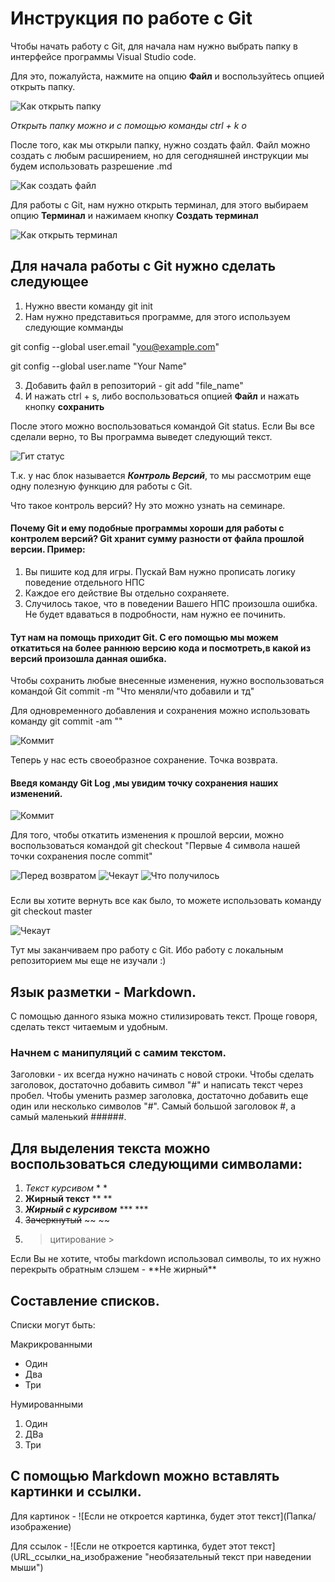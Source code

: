 # Инструкция по работе с Git
Чтобы начать работу с Git, для начала нам нужно выбрать папку в интерфейсе программы Visual Studio code.

Для это, пожалуйста, нажмите на опцию **Файл** и воспользуйтесь опцией открыть папку.

![Как открыть папку](pictures/0.png)

*Открыть папку можно и с помощью команды ctrl + k o*

После того, как мы открыли папку, нужно создать файл. Файл можно создать с любым расширением, но для сегодняшней инструкции мы будем использовать разрешение .md

![Как создать файл](pictures/1.png)

Для работы с Git, нам нужно открыть терминал, для этого выбираем опцию **Терминал** и нажимаем кнопку **Создать терминал**

![Как открыть терминал](Pictures/2.png)

## Для начала работы с Git нужно сделать следующее 
1. Нужно ввести команду git init
2. Нам нужно представиться программе, для этого используем следующие комманды

git config --global user.email "you@example.com"  

git config --global user.name "Your Name"

3. Добавить файл в репозиторий - git add "file_name"
4. И нажать ctrl + s, либо воспользоваться опцией **Файл** и нажать кнопку **сохранить**

После этого можно воспользоваться командой Git status. Если Вы все сделали верно, то Вы программа выведет следующий текст. 

![Гит статус](Pictures/4.png)

Т.к. у нас блок называется ***Контроль Версий***, то мы рассмотрим еще одну полезную функцию для работы с Git.

Что такое контроль версий? Ну это можно узнать на семинаре. 

#### Почему Git и ему подобные программы хороши для работы с контролем версий? Git хранит сумму разности от файла прошлой версии. Пример:
1. Вы пишите код для игры. Пускай Вам нужно прописать логику поведение отдельного НПС
2. Каждое его действие Вы отдельно сохраняете.
3. Случилось такое, что в поведении Вашего НПС произошла ошибка. Не будет вдаваться в подробности, нам нужно ее починить. 
#### Тут нам на помощь приходит Git. С его помощью мы можем откатиться на более раннюю версию кода и посмотреть,в какой из версий произошла данная ошибка.

Чтобы сохранить любые внесенные изменения, нужно воспользоваться командой Git commit -m "Что меняли/что добавили и тд"

Для одновременного добавления и сохранения можно использовать команду git commit -am ""

![Коммит](Pictures/5.png)

Теперь у нас есть своеобразное сохранение. Точка возврата. 

#### Введя команду Git Log ,мы увидим точку сохранения наших изменений.

![Коммит](Pictures/6.png)

Для того, чтобы откатить изменения к прошлой версии, можно воспользоваться командой git checkout "Первые 4 символа нашей точки сохранения после commit" 

![Перед возвратом](Pictures/7.png)
![Чекаут](Pictures/8.png)
![Что получилось](Pictures/9.png)

### 
Если вы хотите вернуть все как было, то можете использовать команду git checkout master

![Чекаут](Pictures/10.png)

Тут мы заканчиваем про работу с Git. Ибо работу с локальным репозиторием мы еще не изучали :)

## Язык разметки - Markdown.
С помощью данного языка можно стилизировать текст. Проще говоря, сделать текст читаемым и удобным. 

### Начнем с манипуляций с самим текстом.
Заголовки - их всегда нужно начинать с новой строки. Чтобы сделать заголовок, достаточно добавить символ "#" и написать текст через пробел. Чтобы уменить размер заголовка, достаточно добавить еще один или несколько символов "#". Самый большой заголовок #, а самый маленький ######.

## Для выделения текста можно воспользоваться следующими символами:
1. *Текст курсивом* * *
2. **Жирный текст** ** **
3. ***Жирный с курсивом*** *** ***
4. ~~Зачеркнутый~~ ~~ ~~
5. > цитирование >

Если Вы не хотите, чтобы markdown использовал символы, то их нужно перекрыть обратным слэшем - \*\*Не жирный\*\* 

## Составление списков.
Списки могут быть:

Макрикрованными
* Один
* Два
* Три

Нумированными 
1. Один
2. ДВа
3. Три

## С помощью Markdown можно вставлять картинки и ссылки.

Для картинок - ![Если не откроется картинка, будет этот текст](Папка/изображение\)

Для ссылок - ![Если не откроется картинка, будет этот текст](URL_ссылки_на_изображение "необязательный текст при наведении мыши"\)